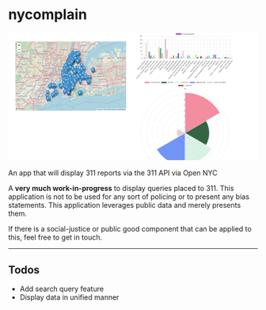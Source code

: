 # nycomplain

![](./nycomplain-prototype-1.png)

An app that will display 311 reports via the 311 API via Open NYC

A **very much work-in-progress** to display queries placed to 311. This application is not to be used for any sort of policing or to present any bias statements.
This application leverages public data and merely presents them.

If there is a social-justice or public good component that can be applied to this, feel free to get in touch.

***
## Todos

* Add search query feature
* Display data in unified manner

